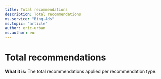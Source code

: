 ```yaml
---
title: Total recommendations
description: Total recommendations
ms.service: "Bing-Ads"
ms.topic: "article"
author: eric-urban
ms.author: eur
---
```


# Total recommendations

**What it is:**  The total recommendations applied per recommendation type.


